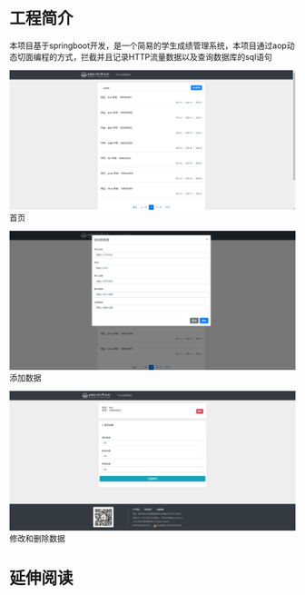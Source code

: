 # 工程简介
本项目基于springboot开发，是一个简易的学生成绩管理系统，本项目通过aop动态切面编程的方式，拦截并且记录HTTP流量数据以及查询数据库的sql语句

![image](https://github.com/yxcstart/text/blob/master/img/%E9%A6%96%E9%A1%B5.png)
首页

![image](https://github.com/yxcstart/text/blob/master/img/%E6%B7%BB%E5%8A%A0%E6%95%B0%E6%8D%AE.png)
添加数据

![image](https://github.com/yxcstart/text/blob/master/img/%E4%BF%AE%E6%94%B9%E5%92%8C%E5%88%A0%E9%99%A4%E6%88%90%E7%BB%A9.png)
修改和删除数据
# 延伸阅读

